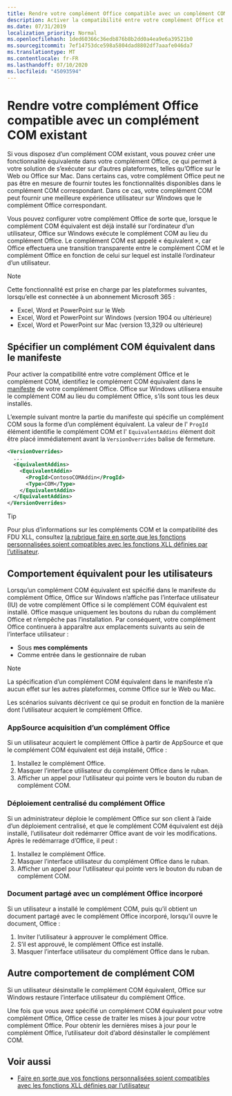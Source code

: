 ```yaml
---
title: Rendre votre complément Office compatible avec un complément COM existant
description: Activer la compatibilité entre votre complément Office et un complément COM équivalent
ms.date: 07/31/2019
localization_priority: Normal
ms.openlocfilehash: 1ded60366c36edb876b8b2dd0a4ea9e6a39521b0
ms.sourcegitcommit: 7ef14753dce598a5804dad8802df7aaafe046da7
ms.translationtype: MT
ms.contentlocale: fr-FR
ms.lasthandoff: 07/10/2020
ms.locfileid: "45093594"
---
```

# <a name="make-your-office-add-in-compatible-with-an-existing-com-add-in"></a>Rendre votre complément Office compatible avec un complément COM existant

Si vous disposez d’un complément COM existant, vous pouvez créer une fonctionnalité équivalente dans votre complément Office, ce qui permet à votre solution de s’exécuter sur d’autres plateformes, telles qu’Office sur le Web ou Office sur Mac. Dans certains cas, votre complément Office peut ne pas être en mesure de fournir toutes les fonctionnalités disponibles dans le complément COM correspondant. Dans ce cas, votre complément COM peut fournir une meilleure expérience utilisateur sur Windows que le complément Office correspondant.

Vous pouvez configurer votre complément Office de sorte que, lorsque le complément COM équivalent est déjà installé sur l’ordinateur d’un utilisateur, Office sur Windows exécute le complément COM au lieu du complément Office. Le complément COM est appelé « équivalent », car Office effectuera une transition transparente entre le complément COM et le complément Office en fonction de celui sur lequel est installé l’ordinateur d’un utilisateur.

> [!NOTE]
> Cette fonctionnalité est prise en charge par les plateformes suivantes, lorsqu’elle est connectée à un abonnement Microsoft 365 :
> - Excel, Word et PowerPoint sur le Web
> - Excel, Word et PowerPoint sur Windows (version 1904 ou ultérieure)
> - Excel, Word et PowerPoint sur Mac (version 13,329 ou ultérieure)

## <a name="specify-an-equivalent-com-add-in-in-the-manifest"></a>Spécifier un complément COM équivalent dans le manifeste

Pour activer la compatibilité entre votre complément Office et le complément COM, identifiez le complément COM équivalent dans le [manifeste](add-in-manifests.md) de votre complément Office. Office sur Windows utilisera ensuite le complément COM au lieu du complément Office, s’ils sont tous les deux installés.

L’exemple suivant montre la partie du manifeste qui spécifie un complément COM sous la forme d’un complément équivalent. La valeur de l' `ProgId` élément identifie le complément COM et l' `EquivalentAddins` élément doit être placé immédiatement avant la `VersionOverrides` balise de fermeture.

```xml
<VersionOverrides>
  ...
  <EquivalentAddins>
    <EquivalentAddin>
      <ProgId>ContosoCOMAddin</ProgId>
      <Type>COM</Type>
    </EquivalentAddin>
  </EquivalentAddins>
</VersionOverrides>
```

> [!TIP]
> Pour plus d’informations sur les compléments COM et la compatibilité des FDU XLL, consultez [la rubrique faire en sorte que les fonctions personnalisées soient compatibles avec les fonctions XLL définies par l’utilisateur](../excel/make-custom-functions-compatible-with-xll-udf.md).

## <a name="equivalent-behavior-for-users"></a>Comportement équivalent pour les utilisateurs

Lorsqu’un complément COM équivalent est spécifié dans le manifeste du complément Office, Office sur Windows n’affiche pas l’interface utilisateur (IU) de votre complément Office si le complément COM équivalent est installé. Office masque uniquement les boutons du ruban du complément Office et n’empêche pas l’installation. Par conséquent, votre complément Office continuera à apparaître aux emplacements suivants au sein de l’interface utilisateur :

- Sous **mes compléments**
- Comme entrée dans le gestionnaire de ruban

> [!NOTE]
> La spécification d’un complément COM équivalent dans le manifeste n’a aucun effet sur les autres plateformes, comme Office sur le Web ou Mac.

Les scénarios suivants décrivent ce qui se produit en fonction de la manière dont l’utilisateur acquiert le complément Office.

### <a name="appsource-acquisition-of-an-office-add-in"></a>AppSource acquisition d’un complément Office

Si un utilisateur acquiert le complément Office à partir de AppSource et que le complément COM équivalent est déjà installé, Office :

1. Installez le complément Office.
2. Masquer l’interface utilisateur du complément Office dans le ruban.
3. Afficher un appel pour l’utilisateur qui pointe vers le bouton du ruban de complément COM.

### <a name="centralized-deployment-of-office-add-in"></a>Déploiement centralisé du complément Office

Si un administrateur déploie le complément Office sur son client à l’aide d’un déploiement centralisé, et que le complément COM équivalent est déjà installé, l’utilisateur doit redémarrer Office avant de voir les modifications. Après le redémarrage d’Office, il peut :

1. Installez le complément Office.
2. Masquer l’interface utilisateur du complément Office dans le ruban.
3. Afficher un appel pour l’utilisateur qui pointe vers le bouton du ruban de complément COM.

### <a name="document-shared-with-embedded-office-add-in"></a>Document partagé avec un complément Office incorporé

Si un utilisateur a installé le complément COM, puis qu’il obtient un document partagé avec le complément Office incorporé, lorsqu’il ouvre le document, Office :

1. Inviter l’utilisateur à approuver le complément Office.
2. S’il est approuvé, le complément Office est installé.
3. Masquer l’interface utilisateur du complément Office dans le ruban.

## <a name="other-com-add-in-behavior"></a>Autre comportement de complément COM

Si un utilisateur désinstalle le complément COM équivalent, Office sur Windows restaure l’interface utilisateur du complément Office.

Une fois que vous avez spécifié un complément COM équivalent pour votre complément Office, Office cesse de traiter les mises à jour pour votre complément Office. Pour obtenir les dernières mises à jour pour le complément Office, l’utilisateur doit d’abord désinstaller le complément COM.

## <a name="see-also"></a>Voir aussi

- [Faire en sorte que vos fonctions personnalisées soient compatibles avec les fonctions XLL définies par l’utilisateur](../excel/make-custom-functions-compatible-with-xll-udf.md)

